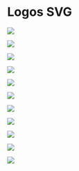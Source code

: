# Logos SVG

![](LogoCuartaCrecienteBlanca.svg)

![](LogoCuartaCrecienteBlanca01.svg)

![](LogoCuartaCrecienteBlancaGrisTransparente.svg)

![](LogoCuartaCrecienteBlancaSombreada.svg)

![](LogoCuartaCrecienteMasBlanca.svg)

![](LogoCuartaCrecienteNegra.svg)

![](LogoCuartaCrecienteNegra2.svg)

![](LogoLunaSombraGrisTransparente.svg)

![](LogoLunaSombreadaChica.svg)

![](LunaNegraChica.svg)

![](MediaLuna.svg)